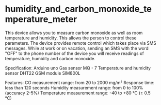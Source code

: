# humidity_and_carbon_monoxide_temperature_meter


This device allows you to measure carbon monoxide as well as room temperature and humidity. This allows the person to control these parameters. The device provides remote control which takes place via SMS messages. While at work or on vacation, sending an SMS with the word "OFF" to the phone number of the device you will receive readings of temperature, humidity and carbon monoxide.

Specification:
 Arduino uno 
 Gas sensor MQ - 7 
 Temperature and humidity sensor DHT22 
 GSM module SIM800L

Features:
 CO measurement range: from 20 to 2000 mg/m³ 
 Response time: less than 120 seconds 
 Humidity measurement range: from 0 to 100% (accuracy 2-5%) 
 Temperature measurement range: -40 to +80 °C (± 0.5 °C)


 